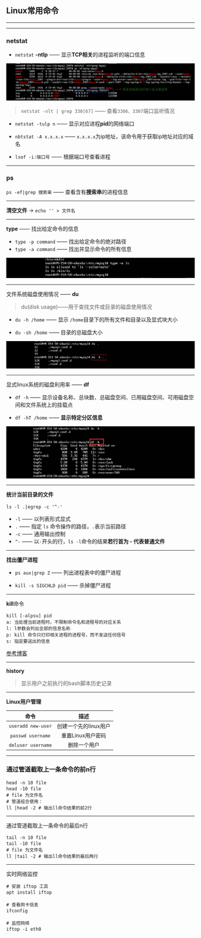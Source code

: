 ## <a name="top">Linux常用命令</a> 



---







----

### <a name="netstat">netstat</a>

+ `netstat` **-ntlp**  —— 显示**TCP相关**的进程监听的端口信息

![netstat-nlt](https://github.com/HurricanGod/Home/blob/master/linux/img/netstat-nlt.png)

> `netstat -nlt | grep 330[67]` —— 查看`3306、3307`端口监听情况





+ `netstat -tulp n` —— 显示对应进程**pid**的网络端口



+ `nbtstat -A x.x.x.x` —— `x.x.x.x`为ip地址，该命令用于获取ip地址对应的域名


+ `lsof -i:端口号` —— 根据端口号查看进程
![]()

----

### <a name="ps">ps</a>

`ps -ef|grep 搜索串` —— 查看含有**搜索串**的进程信息



----

**清空文件**  →  `echo '' > 文件名`





----

<a name="type">**type** —— 找出给定命令的信息</a>

+ `type -p command` —— 找出给定命令的绝对路径
+ `type -a command` —— 找出并显示命令的所有信息

![type](https://github.com/HurricanGod/Home/blob/master/linux/img/type.png)



------

<a name="du">文件系统磁盘使用情况 —— **du**</a>

> du(disk usage)——用于查找文件或目录的磁盘使用情况

+ `du -h /home` —— 显示 `/home`目录下的所有文件和目录以及显式块大小


+ `du -sh /home` —— 目录的总磁盘大小

![du-h](https://github.com/HurricanGod/Home/blob/master/linux/img/du-h.png)



------

<a name="df">显式linux系统的磁盘利用率 —— **df**</a>

+ `df -h` —— 显示设备名称、总块数、总磁盘空间、已用磁盘空间、可用磁盘空间和文件系统上的挂载点



+ `df -hT /home` —— **显示特定分区信息**


![](https://github.com/HurricanGod/Home/blob/master/linux/img/dfh.png)

------

<a name="calulateFileCount">**统计当前目录的文件**</a>

 `ls -l .|egrep -c '^-'`

+ `-l` —— 以列表形式显式
+ `.` —— 指定 `ls` 命令操作的路径，`.`表示当前路径
+ `-c` —— 通用输出控制
+ `^-` —— 以`-`开头的行，`ls -l`命令的结果**若行首为 - 代表普通文件**




----

<a name="showZProcess">**找出僵尸进程**</a>

+  `ps aux|grep Z` —— 列出进程表中的僵尸进程


+ `kill -s SIGCHLD pid` —— 杀掉僵尸进程






----

<a name="kill">**kill**命令</a>

```shell
kill [-alpsu] pid
a: 当处理当前进程时，不限制命令名和进程号的对应关系
l: l参数会列出全部的信息名称
p: kill 命令只打印相关进程的进程号，而不发送任何信号
s: 指定要送出的信息
```



<a href="http://man.linuxde.net/kill">参考博客</a>

-----

<a name="history">**history**</a>

> 显示用户之前执行的bash脚本历史记录





-----

<a name="userManage">**Linux用户管理**</a>

|         命令         |      描述       |
| :----------------: | :-----------: |
| `useradd new-user` | 创建一个先的linux用户 |
| `passwd username`  |  重置Linux用户密码  |
| `deluser username` |    删除一个用户     |





------

### <a name="head">通过管道截取上一条命令的前n行</a>

```shell
head -n 10 file
head -10 file
# file 为文件名
# 管道组合使用：
ll |head -2	# 输出ll命令结果的前2行
```





----

<a name="tail">通过管道截取上一条命令的最后n行</a>

```shell
tail -n 10 file
tail -10 file
# file 为文件名
ll |tail -2	# 输出ll命令结果的最后两行
```


-----
<a name="iftop">实时网络监控</a>
```shell
# 安装 iftop 工具
apt install iftop

# 查看网卡信息
ifconfig

# 监控网络
iftop -i eth0
```

